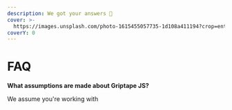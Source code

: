 ```yaml
---
description: We got your answers 💪
cover: >-
  https://images.unsplash.com/photo-1615455057735-1d108a411194?crop=entropy&cs=srgb&fm=jpg&ixid=MnwxOTcwMjR8MHwxfHNlYXJjaHwxfHxza2F0ZXxlbnwwfHx8fDE2Mzg0MDgwOTY&ixlib=rb-1.2.1&q=85
coverY: 0
---
```


# FAQ

**What assumptions are made about Griptape JS?**

We assume you're working with
